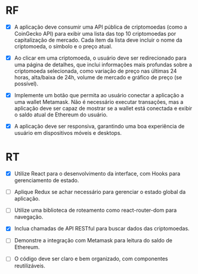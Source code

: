 # RF

- [x] A aplicação deve consumir uma API pública de criptomoedas (como a CoinGecko API) para exibir uma lista das top 10 criptomoedas por capitalização de mercado. Cada item da lista deve incluir o nome da criptomoeda, o símbolo e o preço atual.

- [x] Ao clicar em uma criptomoeda, o usuário deve ser redirecionado para uma página de detalhes, que inclui informações mais profundas sobre a criptomoeda selecionada, como variação de preço nas últimas 24 horas, alta/baixa de 24h, volume de mercado e gráfico de preço (se possível).

- [x] Implemente um botão que permita ao usuário conectar a aplicação a uma wallet Metamask. Não é necessário executar transações, mas a aplicação deve ser capaz de mostrar se a wallet está conectada e exibir o saldo atual de Ethereum do usuário.

- [x] A aplicação deve ser responsiva, garantindo uma boa experiência de usuário em dispositivos móveis e desktops.

# RT

- [x] Utilize React para o desenvolvimento da interface, com Hooks para gerenciamento de estado.
- [ ] Aplique Redux se achar necessário para gerenciar o estado global da aplicação.
- [ ] Utilize uma biblioteca de roteamento como react-router-dom para navegação.

- [x] Inclua chamadas de API RESTful para buscar dados das criptomoedas.
- [ ] Demonstre a integração com Metamask para leitura do saldo de Ethereum.
- [ ] O código deve ser claro e bem organizado, com componentes reutilizáveis.
